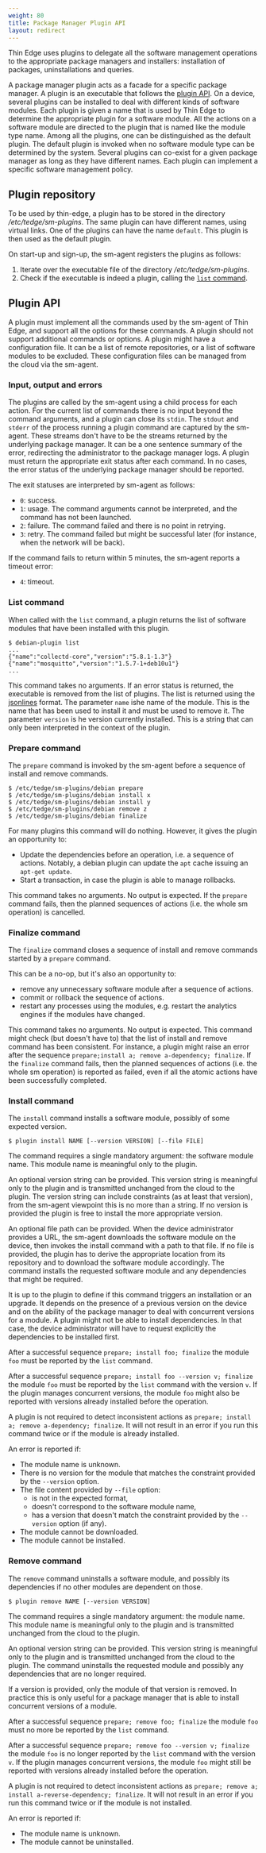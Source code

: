 ```yaml
---
weight: 80
title: Package Manager Plugin API
layout: redirect
---
```


Thin Edge uses plugins to delegate all the software management operations to the appropriate package managers and installers: installation of packages, uninstallations and queries.

A package manager plugin acts as a facade for a specific package manager.
A plugin is an executable that follows the [plugin API](/thin-edge/thin-edge-developer-tools/#pluginapi).
On a device, several plugins can be installed to deal with different kinds of software modules.
Each plugin is given a name that is used by Thin Edge to determine the appropriate plugin for a software module.
All the actions on a software module are directed to the plugin that is named like the module type name.
Among all the plugins, one can be distinguished as the default plugin.
The default plugin is invoked when no software module type can be determined by the system.
Several plugins can co-exist for a given package manager as long as they have different names.
Each plugin can implement a specific software management policy.

## Plugin repository

To be used by thin-edge, a plugin has to be stored in the directory */etc/tedge/sm-plugins*.
The same plugin can have different names, using virtual links.
One of the plugins can have the name `default`. This plugin is then used as the default plugin.

On start-up and sign-up, the sm-agent registers the plugins as follows:

1. Iterate over the executable file of the directory */etc/tedge/sm-plugins*.
2. Check if the executable is indeed a plugin, calling the [`list` command](/thin-edge/thin-edge-developer-tools/#list).

<a name="pluginapi"></a>
## Plugin API

A plugin must implement all the commands used by the sm-agent of Thin Edge, and support all the options for these commands.
A plugin should not support additional commands or options.
A plugin might have a configuration file.
It can be a list of remote repositories, or a list of software modules to be excluded.
These configuration files can be managed from the cloud via the sm-agent.

[comment]: # (TODO: how?)

### Input, output and errors

The plugins are called by the sm-agent using a child process for each action.
For the current list of commands there is no input beyond the command arguments, and a plugin can close its `stdin`.
The `stdout` and `stderr` of the process running a plugin command are captured by the sm-agent.
These streams don't have to be the streams returned by the underlying package manager. It can be a one sentence summary of the error, redirecting the administrator to the package manager logs.
A plugin must return the appropriate exit status after each command.
In no cases, the error status of the underlying package manager should be reported.

The exit statuses are interpreted by sm-agent as follows:

* `0`: success.
* `1`: usage. The command arguments cannot be interpreted, and the command has not been launched.
* `2`: failure. The command failed and there is no point in retrying.
* `3`: retry. The command failed but might be successful later (for instance, when the network will be back).

If the command fails to return within 5 minutes, the sm-agent reports a timeout error:

* `4`: timeout.

<a name="the-list-command"></a>
### List command

When called with the `list` command, a plugin returns the list of software modules that have been installed with this plugin.

```shell
$ debian-plugin list
...
{"name":"collectd-core","version":"5.8.1-1.3"}
{"name":"mosquitto","version":"1.5.7-1+deb10u1"}
...
```

This command takes no arguments.
If an error status is returned, the executable is removed from the list of plugins.
The list is returned using the [jsonlines](https://jsonlines.org/) format.
The parameter `name` ishe name of the module. This is the name that has been used to install it and must be used to remove it.
The parameter `version` is he version currently installed. This is a string that can only been interpreted in the context of the plugin.

### Prepare command

The `prepare` command is invoked by the sm-agent before a sequence of install and remove commands.

```
$ /etc/tedge/sm-plugins/debian prepare
$ /etc/tedge/sm-plugins/debian install x
$ /etc/tedge/sm-plugins/debian install y
$ /etc/tedge/sm-plugins/debian remove z
$ /etc/tedge/sm-plugins/debian finalize
```

For many plugins this command will do nothing.
However, it gives the plugin an opportunity to:
* Update the dependencies before an operation, i.e. a sequence of actions.
   Notably, a debian plugin can update the `apt` cache issuing an `apt-get update`.
* Start a transaction, in case the plugin is able to manage rollbacks.

This command takes no arguments.
No output is expected.
If the `prepare` command fails, then the planned sequences of actions (i.e. the whole sm operation) is cancelled.

### Finalize command

The `finalize` command closes a sequence of install and remove commands started by a `prepare` command.

This can be a no-op, but it's also an opportunity to:
* remove any unnecessary software module after a sequence of actions.
* commit or rollback the sequence of actions.
* restart any processes using the modules, e.g. restart the analytics engines if the modules have changed.

This command takes no arguments.
No output is expected.
This command might check (but doesn't have to) that the list of install and remove command has been consistent.
For instance, a plugin might raise an error after the sequence `prepare;install a; remove a-dependency; finalize`.
If the `finalize` command fails, then the planned sequences of actions (i.e. the whole sm operation) is reported as failed, even if all the atomic actions have been successfully completed.

### Install command

The `install` command installs a software module, possibly of some expected version.

```
$ plugin install NAME [--version VERSION] [--file FILE]
```

The command requires a single mandatory argument: the software module name.
This module name is meaningful only to the plugin.

An optional version string can be provided.
This version string is meaningful only to the plugin and is transmitted unchanged from the cloud to the plugin.
The version string can include constraints (as at least that version), from the sm-agent viewpoint this is no more than a string.
If no version is provided the plugin is free to install the more appropriate version.

An optional file path can be provided.
When the device administrator provides a URL, the sm-agent downloads the software module on the device, then invokes the install command with a path to that file.
If no file is provided, the plugin has to derive the appropriate location from its repository and to download the software module accordingly.
The command installs the requested software module and any dependencies that might be required.

It is up to the plugin to define if this command triggers an installation or an upgrade. It depends on the presence of a previous version on the device and on the ability of the package manager to deal with concurrent versions for a module.
A plugin might not be able to install dependencies. In that case, the device administrator will have to request explicitly the dependencies to be installed first.

After a successful sequence `prepare; install foo; finalize` the module `foo` must be reported by the `list` command.

After a successful sequence `prepare; install foo --version v; finalize` the module `foo` must be reported by the `list` command with the version `v`. If the plugin manages concurrent versions, the module `foo` might also be reported with versions already installed before the operation.

A plugin is not required to detect inconsistent actions as `prepare; install a; remove a-dependency; finalize`.
It will not result in an error if you run this command twice or if the module is already installed.  

An error is reported if:

* The module name is unknown.
* There is no version for the module that matches the constraint provided by the `--version` option.
* The file content provided by `--file` option:
   * is not in the expected format,
   * doesn't correspond to the software module name,
   * has a version that doesn't match the constraint provided by the `--version` option (if any).
* The module cannot be downloaded.
* The module cannot be installed.

### Remove command

The `remove` command uninstalls a software module, and possibly its dependencies if no other modules are dependent on those.

```
$ plugin remove NAME [--version VERSION]
```

The command requires a single mandatory argument: the module name.
This module name is meaningful only to the plugin and is transmitted unchanged from the cloud to the plugin.

An optional version string can be provided.
This version string is meaningful only to the plugin and is transmitted unchanged from the cloud to the plugin.
The command uninstalls the requested module and possibly any dependencies that are no longer required.

If a version is provided, only the module of that version is removed.
In practice this is only useful for a package manager that is able to install concurrent versions of a module.

After a successful sequence `prepare; remove foo; finalize` the module `foo` must no more be reported by the `list` command.

After a successful sequence `prepare; remove foo --version v; finalize` the module `foo` is no longer reported by the `list` command with the version `v`. If the plugin manages concurrent versions, the module `foo` might still be reported with versions already installed before the operation.

A plugin is not required to detect inconsistent actions as `prepare; remove a; install a-reverse-dependency; finalize`.
It will not result in an error if you run this command twice or if the module is not installed.  

An error is reported if:
* The module name is unknown.
* The module cannot be uninstalled.
